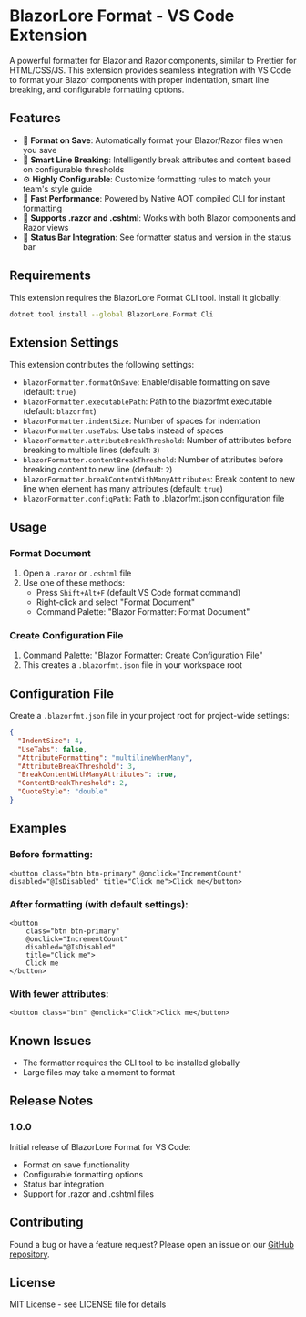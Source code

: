 # BlazorLore Format - VS Code Extension

A powerful formatter for Blazor and Razor components, similar to Prettier for HTML/CSS/JS. This extension provides seamless integration with VS Code to format your Blazor components with proper indentation, smart line breaking, and configurable formatting options.

## Features

- 🎨 **Format on Save**: Automatically format your Blazor/Razor files when you save
- 📏 **Smart Line Breaking**: Intelligently break attributes and content based on configurable thresholds
- ⚙️ **Highly Configurable**: Customize formatting rules to match your team's style guide
- 🚀 **Fast Performance**: Powered by Native AOT compiled CLI for instant formatting
- 📝 **Supports .razor and .cshtml**: Works with both Blazor components and Razor views
- 🔧 **Status Bar Integration**: See formatter status and version in the status bar

## Requirements

This extension requires the BlazorLore Format CLI tool. Install it globally:

```bash
dotnet tool install --global BlazorLore.Format.Cli
```

## Extension Settings

This extension contributes the following settings:

* `blazorFormatter.formatOnSave`: Enable/disable formatting on save (default: `true`)
* `blazorFormatter.executablePath`: Path to the blazorfmt executable (default: `blazorfmt`)
* `blazorFormatter.indentSize`: Number of spaces for indentation
* `blazorFormatter.useTabs`: Use tabs instead of spaces
* `blazorFormatter.attributeBreakThreshold`: Number of attributes before breaking to multiple lines (default: `3`)
* `blazorFormatter.contentBreakThreshold`: Number of attributes before breaking content to new line (default: `2`)
* `blazorFormatter.breakContentWithManyAttributes`: Break content to new line when element has many attributes (default: `true`)
* `blazorFormatter.configPath`: Path to .blazorfmt.json configuration file

## Usage

### Format Document

1. Open a `.razor` or `.cshtml` file
2. Use one of these methods:
   - Press `Shift+Alt+F` (default VS Code format command)
   - Right-click and select "Format Document"
   - Command Palette: "Blazor Formatter: Format Document"

### Create Configuration File

1. Command Palette: "Blazor Formatter: Create Configuration File"
2. This creates a `.blazorfmt.json` file in your workspace root

## Configuration File

Create a `.blazorfmt.json` file in your project root for project-wide settings:

```json
{
  "IndentSize": 4,
  "UseTabs": false,
  "AttributeFormatting": "multilineWhenMany",
  "AttributeBreakThreshold": 3,
  "BreakContentWithManyAttributes": true,
  "ContentBreakThreshold": 2,
  "QuoteStyle": "double"
}
```

## Examples

### Before formatting:
```razor
<button class="btn btn-primary" @onclick="IncrementCount" disabled="@IsDisabled" title="Click me">Click me</button>
```

### After formatting (with default settings):
```razor
<button
    class="btn btn-primary"
    @onclick="IncrementCount"
    disabled="@IsDisabled"
    title="Click me">
    Click me
</button>
```

### With fewer attributes:
```razor
<button class="btn" @onclick="Click">Click me</button>
```

## Known Issues

- The formatter requires the CLI tool to be installed globally
- Large files may take a moment to format

## Release Notes

### 1.0.0

Initial release of BlazorLore Format for VS Code:
- Format on save functionality
- Configurable formatting options
- Status bar integration
- Support for .razor and .cshtml files

## Contributing

Found a bug or have a feature request? Please open an issue on our [GitHub repository](https://github.com/blazorlore/blazor-formatter).

## License

MIT License - see LICENSE file for details